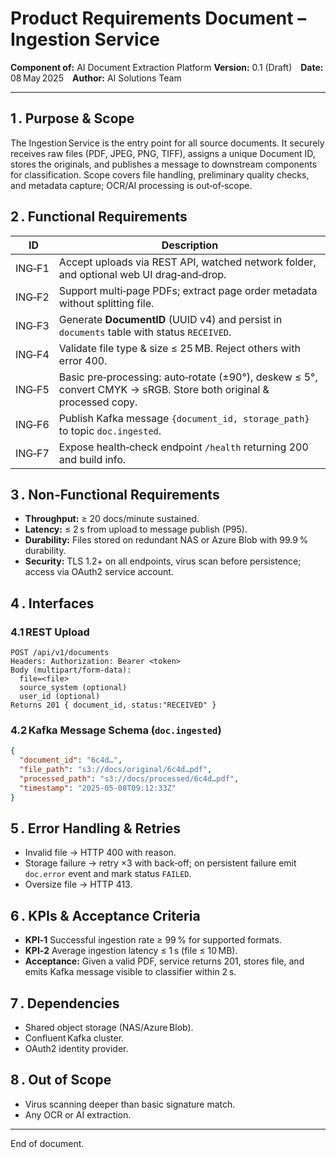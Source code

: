 # Product Requirements Document – Ingestion Service

**Component of:** AI Document Extraction Platform
**Version:** 0.1 (Draft) **Date:** 08 May 2025 **Author:** AI Solutions Team

---

## 1 . Purpose & Scope

The Ingestion Service is the entry point for all source documents. It securely receives raw files (PDF, JPEG, PNG, TIFF), assigns a unique Document ID, stores the originals, and publishes a message to downstream components for classification. Scope covers file handling, preliminary quality checks, and metadata capture; OCR/AI processing is out‑of‑scope.

## 2 . Functional Requirements

|  ID    | Description                                                                                                       |
| ------ | ----------------------------------------------------------------------------------------------------------------- |
| ING‑F1 | Accept uploads via REST API, watched network folder, and optional web UI drag‑and‑drop.                           |
| ING‑F2 | Support multi‑page PDFs; extract page order metadata without splitting file.                                      |
| ING‑F3 | Generate **DocumentID** (UUID v4) and persist in `documents` table with status `RECEIVED`.                        |
| ING‑F4 | Validate file type & size ≤ 25 MB. Reject others with error 400.                                                  |
| ING‑F5 | Basic pre‑processing: auto‑rotate (±90°), deskew ≤ 5°, convert CMYK → sRGB. Store both original & processed copy. |
| ING‑F6 | Publish Kafka message `{document_id, storage_path}` to topic `doc.ingested`.                                      |
| ING‑F7 | Expose health‑check endpoint `/health` returning 200 and build info.                                              |

## 3 . Non‑Functional Requirements

* **Throughput:** ≥ 20 docs/minute sustained.
* **Latency:** ≤ 2 s from upload to message publish (P95).
* **Durability:** Files stored on redundant NAS or Azure Blob with 99.9 % durability.
* **Security:** TLS 1.2+ on all endpoints, virus scan before persistence; access via OAuth2 service account.

## 4 . Interfaces

### 4.1 REST Upload

```
POST /api/v1/documents
Headers: Authorization: Bearer <token>
Body (multipart/form‑data):
  file=<file>
  source_system (optional)
  user_id (optional)
Returns 201 { document_id, status:"RECEIVED" }
```

### 4.2 Kafka Message Schema (`doc.ingested`)

```json
{
  "document_id": "6c4d…",
  "file_path": "s3://docs/original/6c4d…pdf",
  "processed_path": "s3://docs/processed/6c4d…pdf",
  "timestamp": "2025-05-08T09:12:33Z"
}
```

## 5 . Error Handling & Retries

* Invalid file → HTTP 400 with reason.
* Storage failure → retry ×3 with back‑off; on persistent failure emit `doc.error` event and mark status `FAILED`.
* Oversize file → HTTP 413.

## 6 . KPIs & Acceptance Criteria

* **KPI‑1** Successful ingestion rate ≥ 99 % for supported formats.
* **KPI‑2** Average ingestion latency ≤ 1 s (file ≤ 10 MB).
* **Acceptance:** Given a valid PDF, service returns 201, stores file, and emits Kafka message visible to classifier within 2 s.

## 7 . Dependencies

* Shared object storage (NAS/Azure Blob).
* Confluent Kafka cluster.
* OAuth2 identity provider.

## 8 . Out of Scope

* Virus scanning deeper than basic signature match.
* Any OCR or AI extraction.

---

End of document.
